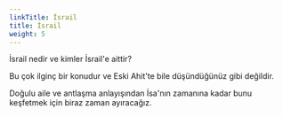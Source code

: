 ```yaml
---
linkTitle: İsrail
title: İsrail
weight: 5
---
```



İsrail nedir ve kimler İsrail'e aittir?

Bu çok ilginç bir konudur ve Eski Ahit'te bile düşündüğünüz gibi değildir.

Doğulu aile ve antlaşma anlayışından İsa'nın zamanına kadar bunu keşfetmek için biraz zaman ayıracağız.